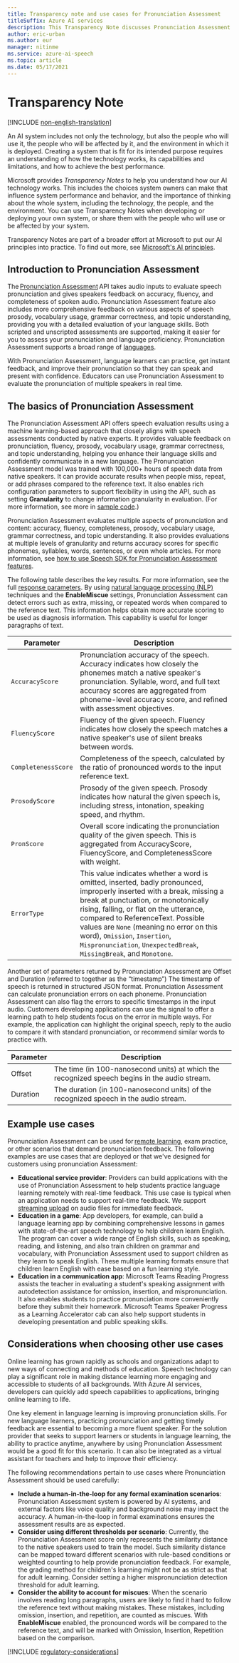 ```yaml
---
title: Transparency note and use cases for Pronunciation Assessment
titleSuffix: Azure AI services
description: This Transparency Note discusses Pronunciation Assessment and the key considerations for making use of this technology responsibly.
author: eric-urban
ms.author: eur 
manager: nitinme
ms.service: azure-ai-speech
ms.topic: article
ms.date: 05/17/2021
---
```


# Transparency Note

[!INCLUDE [non-english-translation](../includes/non-english-translation.md)]

An AI system includes not only the technology, but also the people who will use it, the people who will be affected by it, and the environment in which it is deployed. Creating a system that is fit for its intended purpose requires an understanding of how the technology works, its capabilities and limitations, and how to achieve the best performance.

Microsoft provides *Transparency Notes* to help you understand how our AI technology works. This includes the choices system owners can make that influence system performance and behavior, and the importance of thinking about the whole system, including the technology, the people, and the environment. You can use Transparency Notes when developing or deploying your own system, or share them with the people who will use or be affected by your system.

Transparency Notes are part of a broader effort at Microsoft to put our AI principles into practice. To find out more, see [Microsoft's AI principles](https://www.microsoft.com/ai/responsible-ai).

## Introduction to Pronunciation Assessment

The [Pronunciation Assessment](/azure/ai-services/speech-service/speech-to-text) API takes audio inputs to evaluate speech pronunciation and gives speakers feedback on accuracy, fluency, and completeness of spoken audio. Pronunciation Assessment feature also includes more comprehensive feedback on various aspects of speech prosody, vocabulary usage, grammar correctness, and topic understanding, providing you with a detailed evaluation of your language skills. Both scripted and unscripted assessments are supported, making it easier for you to assess your pronunciation and language proficiency. Pronunciation Assessment supports a broad range of [languages](/azure/ai-services/speech-service/language-support?tabs=pronunciation-assessment#pronunciation-assessment).

With Pronunciation Assessment, language learners can practice, get instant feedback, and improve their pronunciation so that they can speak and present with confidence. Educators can use Pronunciation Assessment to evaluate the pronunciation of multiple speakers in real time.

## The basics of Pronunciation Assessment

The Pronunciation Assessment API offers speech evaluation results using a machine learning-based approach that closely aligns with speech assessments conducted by native experts. It provides valuable feedback on pronunciation, fluency, prosody, vocabulary usage, grammar correctness, and topic understanding, helping you enhance their language skills and confidently communicate in a new language. The Pronunciation Assessment model was trained with 100,000+ hours of speech data from native speakers. It can provide accurate results when people miss, repeat, or add phrases compared to the reference text. It also enables rich configuration parameters to support flexibility in using the API, such as setting **Granularity** to change information granularity in evaluation. (For more information, see more in [sample code](/azure/ai-services/speech-service/rest-speech-to-text#pronunciation-assessment-parameters).)

Pronunciation Assessment evaluates multiple aspects of pronunciation and content: accuracy, fluency, completeness, prosody, vocabulary usage, grammar correctness, and topic understanding. It also provides evaluations at multiple levels of granularity and returns accuracy scores for specific phonemes, syllables, words, sentences, or even whole articles. For more information, see [how to use Speech SDK for Pronunciation Assessment features](/azure/ai-services/speech-service/how-to-pronunciation-assessment?pivots=programming-language-csharp).

The following table describes the key results. For more information, see the full [response parameters](/azure/ai-services/speech-service/rest-speech-to-text#response-parameters). By using [natural language processing (NLP)](https://en.wikipedia.org/wiki/Natural_language_processing) techniques and the **EnableMiscue** settings, Pronunciation Assessment can detect errors such as extra, missing, or repeated words when compared to the reference text. This information helps obtain more accurate scoring to be used as diagnosis information. This capability is useful for longer paragraphs of text.

|     Parameter             |   Description                |
|---------------------------|----------------------------------------------------|
| `AccuracyScore`     | Pronunciation accuracy of the speech. Accuracy indicates how closely the phonemes match a native speaker's pronunciation. Syllable, word, and full text accuracy scores are aggregated from phoneme-level accuracy score, and refined with assessment objectives. |
| `FluencyScore`       | Fluency of the given speech. Fluency indicates how closely the speech matches a native speaker's use of silent breaks between words. |
| `CompletenessScore`  | Completeness of the speech, calculated by the ratio of pronounced words to the input reference text. |
| `ProsodyScore`       | Prosody of the given speech. Prosody indicates how natural the given speech is, including stress, intonation, speaking speed, and rhythm. |
| `PronScore`          | Overall score indicating the pronunciation quality of the given speech. This is aggregated from AccuracyScore, FluencyScore, and CompletenessScore with weight. |
| `ErrorType`          | This value indicates whether a word is omitted, inserted, badly pronounced, improperly inserted with a break, missing a break at punctuation, or monotonically rising, falling, or flat on the utterance, compared to ReferenceText. Possible values are `None` (meaning no error on this word), `Omission`, `Insertion`, `Mispronunciation`, `UnexpectedBreak`, `MissingBreak`, and `Monotone`. |

Another set of parameters returned by Pronunciation Assessment are Offset and Duration (referred to together as the “timestamp”) The timestamp of speech is returned in structured JSON format. Pronunciation Assessment can calculate pronunciation errors on each phoneme. Pronunciation Assessment can also flag the errors to specific timestamps in the input audio. Customers developing applications can use the signal to offer a learning path to help students focus on the error in multiple ways. For example, the application can highlight the original speech, reply to the audio to compare it with standard pronunciation, or recommend similar words to practice with.

|     Parameter     |     Description                                                                                           |
|-------------------|-----------------------------------------------------------------------------------------------------------|
|     Offset        |     The time   (in 100-nanosecond units) at which the recognized speech begins in the audio   stream.     |
|     Duration      |     The duration (in 100-nanosecond units) of the recognized speech in the audio stream.                |

## Example use cases

Pronunciation Assessment can be used for [remote learning](https://techcommunity.microsoft.com/t5/azure-ai/improve-remote-learning-with-speech-enabled-apps-powered-by/ba-p/1612807), exam practice, or other scenarios that demand pronunciation feedback. The following examples are use cases that are deployed or that we've designed for customers using pronunciation Assessment:
- **Educational service provider**: Providers can build applications with the use of Pronunciation Assessment to help students practice language learning remotely with real-time feedback. This use case is typical when an application needs to support real-time feedback. We support [streaming upload](/azure/ai-services/speech-service/how-to-pronunciation-assessment#pronunciation-assessment-in-streaming-mode) on audio files for immediate feedback.
- **Education in a game**:  App developers, for example, can build a language learning app by combining comprehensive lessons in games with state-of-the-art speech technology to help children learn English. The program can cover a wide range of English skills, such as speaking, reading, and listening, and also train children on grammar and vocabulary, with Pronunciation Assessment used to support children as they learn to speak English. These multiple learning formats ensure that children learn English with ease based on a fun learning style.
- **Education in a communication app**: Microsoft Teams Reading Progress assists the teacher in evaluating a student's speaking assignment with autodetection assistance for omission, insertion, and mispronunciation. It also enables students to practice pronunciation more conveniently before they submit their homework. Microsoft Teams Speaker Progress as a Learning Accelerator cab can also help support students in developing presentation and public speaking skills.

## Considerations when choosing other use cases

Online learning has grown rapidly as schools and organizations adapt to new ways of connecting and methods of education. Speech technology can play a significant role in making distance learning more engaging and accessible to students of all backgrounds. With Azure AI services, developers can quickly add speech capabilities to applications, bringing online learning to life.

One key element in language learning is improving pronunciation skills. For new language learners, practicing pronunciation and getting timely feedback are essential to becoming a more fluent speaker. For the solution provider that seeks to support learners or students in language learning, the ability to practice anytime, anywhere by using Pronunciation Assessment would be a good fit for this scenario. It can also be integrated as a virtual assistant for teachers and help to improve their efficiency.

The following recommendations pertain to use cases where Pronunciation Assessment should be used carefully:
- **Include a human-in-the-loop for any formal examination scenarios**: Pronunciation Assessment system is powered by AI systems, and external factors like voice quality and background noise may impact the accuracy. A human-in-the-loop in formal examinations ensures the assessment results are as expected.
- **Consider using different thresholds per scenario**: Currently, the Pronunciation Assessment score only represents the similarity distance to the native speakers used to train the model. Such similarity distance can be mapped toward different scenarios with rule-based conditions or weighted counting to help provide pronunciation feedback. For example, the grading method for children's learning might not be as strict as that for adult learning. Consider setting a higher mispronunciation detection threshold for adult learning. 
- **Consider the ability to account for miscues**:  When the scenario involves reading long paragraphs, users are likely to find it hard to follow the reference text without making mistakes. These mistakes, including omission, insertion, and repetition, are counted as miscues. With **EnableMiscue** enabled, the pronounced words will be compared to the reference text, and will be marked with Omission, Insertion, Repetition based on the comparison.

[!INCLUDE [regulatory-considerations](../../includes/regulatory-considerations.md)]

